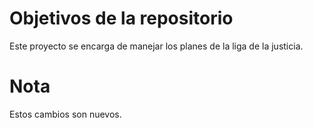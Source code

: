 # Objetivos de la repositorio

Este proyecto se encarga de manejar los planes de la liga de la justicia.


# Nota 
Estos cambios son nuevos.
